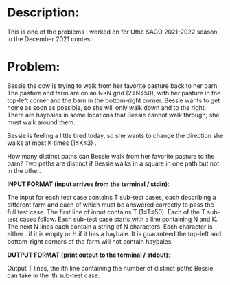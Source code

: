 # Description:
This is one of the problems I worked on for Uthe SACO 2021-2022 season in the December 2021 contest. 

# Problem: 
Bessie the cow is trying to walk from her favorite pasture back to her barn.
The pasture and farm are on an N×N grid (2≤N≤50), with her pasture in the top-left corner and the barn in the bottom-right corner. Bessie wants to get home as soon as possible, so she will only walk down and to the right. There are haybales in some locations that Bessie cannot walk through; she must walk around them.

Bessie is feeling a little tired today, so she wants to change the direction she walks at most K times (1≤K≤3) .

How many distinct paths can Bessie walk from her favorite pasture to the barn? Two paths are distinct if Bessie walks in a square in one path but not in the other.

**INPUT FORMAT (input arrives from the terminal / stdin)**:

The input for each test case contains T sub-test cases, each describing a different farm and each of which must be answered correctly to pass the full test case. The first line of input contains T (1≤T≤50). Each of the T sub-test cases follow.
Each sub-test case starts with a line containing N and K.
The next N lines each contain a string of N characters. Each character is either . if it is empty or 𝙷 if it has a haybale. It is guaranteed the top-left and bottom-right corners of the farm will not contain haybales.

**OUTPUT FORMAT (print output to the terminal / stdout)**:

Output T lines, the ith line containing the number of distinct paths Bessie can take in the ith sub-test case.
